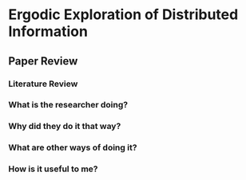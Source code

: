 # Ergodic Exploration of Distributed Information

## Paper Review 

### Literature Review

### What is the researcher doing?

### Why did they do it that way?

### What are other ways of doing it?

### How is it useful to me?
